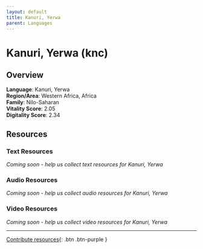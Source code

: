 ```yaml
---
layout: default
title: Kanuri, Yerwa
parent: Languages
---
```


# Kanuri, Yerwa (knc)

## Overview

**Language**: Kanuri, Yerwa  
**Region/Area**: Western Africa, Africa  
**Family**: Nilo-Saharan  
**Vitality Score**: 2.05  
**Digitality Score**: 2.34  

## Resources

### Text Resources
*Coming soon - help us collect text resources for Kanuri, Yerwa*

### Audio Resources
*Coming soon - help us collect audio resources for Kanuri, Yerwa*

### Video Resources
*Coming soon - help us collect video resources for Kanuri, Yerwa*

---

[Contribute resources](https://fairtrain.github.io/){: .btn .btn-purple }
